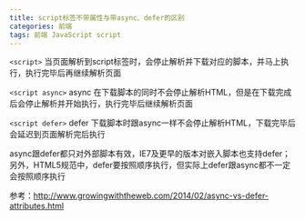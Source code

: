```yaml
---
title: script标签不带属性与带async、defer的区别
categories: 前端
tags: 前端 JavaScript script
---
```


`<script>`
当页面解析到script标签时，会停止解析并下载对应的脚本，并马上执行，执行完毕后再继续解析页面


`<script async>`
async 在下载脚本的同时不会停止解析HTML，但是在下载完成后会停止解析并开始执行，执行完毕后继续解析页面


`<script defer>`
defer 下载脚本时跟async一样不会停止解析HTML，下载完毕后会延迟到页面解析完后执行

async跟defer都只对外部脚本有效，IE7及更早的版本对嵌入脚本也支持defer；
另外，HTML5规范中，defer要按照顺序执行，但实际上defer跟async都不一定会按照顺序执行



参考：http://www.growingwiththeweb.com/2014/02/async-vs-defer-attributes.html